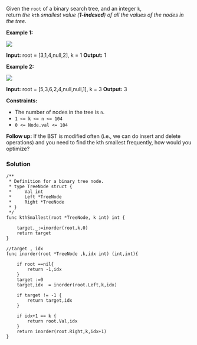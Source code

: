 Given the `root` of a binary search tree, and an integer `k`, return _the_ `kth` _smallest value (**1-indexed**) of all the values of the nodes in the tree_.

**Example 1:**

![](https://assets.leetcode.com/uploads/2021/01/28/kthtree1.jpg)

**Input:** root = [3,1,4,null,2], k = 1
**Output:** 1

**Example 2:**

![](https://assets.leetcode.com/uploads/2021/01/28/kthtree2.jpg)

**Input:** root = [5,3,6,2,4,null,null,1], k = 3
**Output:** 3

**Constraints:**

- The number of nodes in the tree is `n`.
- `1 <= k <= n <= 104`
- `0 <= Node.val <= 104`

**Follow up:** If the BST is modified often (i.e., we can do insert and delete operations) and you need to find the kth smallest frequently, how would you optimize?

### Solution
```
/**
 * Definition for a binary tree node.
 * type TreeNode struct {
 *     Val int
 *     Left *TreeNode
 *     Right *TreeNode
 * }
 */
func kthSmallest(root *TreeNode, k int) int {

    target,_:=inorder(root,k,0)
    return target
}

//target , idx
func inorder(root *TreeNode ,k,idx int) (int,int){

    if root ==nil{
        return -1,idx
    }
    target :=0
    target,idx  = inorder(root.Left,k,idx)
    
    if target != -1 {
        return target,idx
    }

    if idx+1 == k {
        return root.Val,idx
    }
    return inorder(root.Right,k,idx+1)
}
```